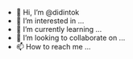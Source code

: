 - 👋 Hi, I’m @didintok
- 👀 I’m interested in ...
- 🌱 I’m currently learning ...
- 💞️ I’m looking to collaborate on ...
- 📫 How to reach me ...

<!---
didintok/didintok is a ✨ special ✨ repository because its `README.md` (this file) appears on your GitHub profile.
You can click the Preview link to take a look at your changes.
--->
